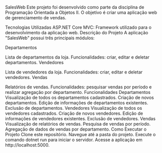 SalesWeb
Este projeto foi desenvolvido como parte da disciplina de Programação Orientada a Objetos II. O objetivo é criar uma aplicação web de gerenciamento de vendas.

Tecnologias Utilizadas
ASP.NET Core MVC: Framework utilizado para o desenvolvimento da aplicação web.
Descrição do Projeto
A aplicação "SalesWeb" possui três principais módulos:

Departamentos

Lista de departamentos da loja.
Funcionalidades: criar, editar e deletar departamentos.
Vendedores

Lista de vendedores da loja.
Funcionalidades: criar, editar e deletar vendedores.
Vendas

Relatórios de vendas.
Funcionalidades: pesquisar vendas por período e realizar agregação por departamento.
Funcionalidades
Departamentos
Visualização de todos os departamentos cadastrados.
Criação de novos departamentos.
Edição de informações de departamentos existentes.
Exclusão de departamentos.
Vendedores
Visualização de todos os vendedores cadastrados.
Criação de novos vendedores.
Edição de informações de vendedores existentes.
Exclusão de vendedores.
Vendas
Visualização de relatórios de vendas.
Pesquisa de vendas por período.
Agregação de dados de vendas por departamento.
Como Executar o Projeto
Clone este repositório.
Navegue até a pasta do projeto.
Execute o comando dotnet run para iniciar o servidor.
Acesse a aplicação em http://localhost:5000.
